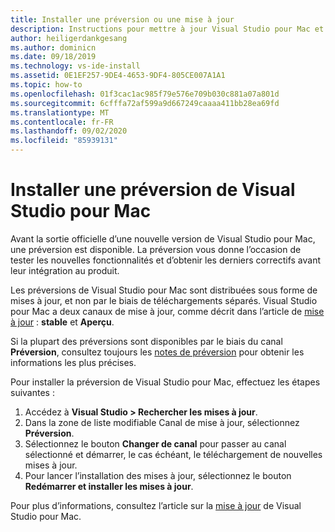 ```yaml
---
title: Installer une préversion ou une mise à jour
description: Instructions pour mettre à jour Visual Studio pour Mac et accéder aux préversions, notamment Visual Studio 2019 pour Mac.
author: heiligerdankgesang
ms.author: dominicn
ms.date: 09/18/2019
ms.technology: vs-ide-install
ms.assetid: 0E1EF257-9DE4-4653-9DF4-805CE007A1A1
ms.topic: how-to
ms.openlocfilehash: 01f3cac1ac985f79e576e709b030c881a07a801d
ms.sourcegitcommit: 6cfffa72af599a9d667249caaaa411bb28ea69fd
ms.translationtype: MT
ms.contentlocale: fr-FR
ms.lasthandoff: 09/02/2020
ms.locfileid: "85939131"
---
```

# <a name="install-a-preview-version-of-visual-studio-for-mac"></a>Installer une préversion de Visual Studio pour Mac

Avant la sortie officielle d’une nouvelle version de Visual Studio pour Mac, une préversion est disponible. La préversion vous donne l’occasion de tester les nouvelles fonctionnalités et d’obtenir les derniers correctifs avant leur intégration au produit.

Les préversions de Visual Studio pour Mac sont distribuées sous forme de mises à jour, et non par le biais de téléchargements séparés. Visual Studio pour Mac a deux canaux de mise à jour, comme décrit dans l’article de [mise à jour](update.md) : **stable** et **Aperçu**.

Si la plupart des préversions sont disponibles par le biais du canal **Préversion**, consultez toujours les [notes de préversion](/visualstudio/releasenotes/vs2019-mac-preview-relnotes) pour obtenir les informations les plus précises.

Pour installer la préversion de Visual Studio pour Mac, effectuez les étapes suivantes :

1. Accédez à **Visual Studio > Rechercher les mises à jour**.
2. Dans la zone de liste modifiable Canal de mise à jour, sélectionnez **Préversion**.
3. Sélectionnez le bouton **Changer de canal** pour passer au canal sélectionné et démarrer, le cas échéant, le téléchargement de nouvelles mises à jour.
4. Pour lancer l’installation des mises à jour, sélectionnez le bouton **Redémarrer et installer les mises à jour**.

Pour plus d’informations, consultez l’article sur la [mise à jour](update.md) de Visual Studio pour Mac.
